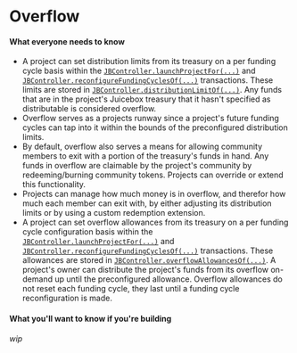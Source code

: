 # Overflow

#### What everyone needs to know

* A project can set distribution limits from its treasury on a per funding cycle basis within the [`JBController.launchProjectFor(...)`](../../specifications/contracts/or-controllers/jbcontroller/write/launchprojectfor.md) and [`JBController.reconfigureFundingCyclesOf(...)`](../../specifications/contracts/or-controllers/jbcontroller/write/reconfigurefundingcyclesof.md) transactions. These limits are stored in [`JBController.distributionLimitOf(...)`](../../specifications/contracts/or-controllers/jbcontroller/read/distributionlimitof.md). Any funds that are in the project's Juicebox treasury that it hasn't specified as distributable is considered overflow.
* Overflow serves as a projects runway since a project's future funding cycles can tap into it within the bounds of the preconfigured distribution limits.
* By default, overflow also serves a means for allowing community members to exit with a portion of the treasury's funds in hand. Any funds in overflow are claimable by the project's community by redeeming/burning community tokens. Projects can override or extend this functionality.
* Projects can manage how much money is in overflow, and therefor how much each member can exit with, by either adjusting its distribution limits or by using a custom redemption extension.
* A project can set overflow allowances from its treasury on a per funding cycle configuration basis within the [`JBController.launchProjectFor(...)`](../../specifications/contracts/or-controllers/jbcontroller/write/launchprojectfor.md) and [`JBController.reconfigureFundingCyclesOf(...)`](../../specifications/contracts/or-controllers/jbcontroller/write/reconfigurefundingcyclesof.md) transactions. These allowances are stored in [`JBController.overflowAllowancesOf(...)`](../../specifications/contracts/or-controllers/jbcontroller/read/overflowallowanceof.md). A project's owner can distribute the project's funds from its overflow on-demand up until the preconfigured allowance. Overflow allowances do not reset each funding cycle, they last until a funding cycle reconfiguration is made.

#### What you'll want to know if you're building

_wip_
